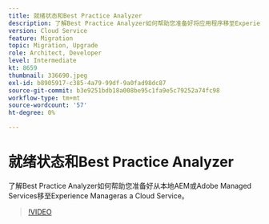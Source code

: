 ```yaml
---
title: 就绪状态和Best Practice Analyzer
description: 了解Best Practice Analyzer如何帮助您准备好将应用程序移至Experience Manageras a Cloud Service
version: Cloud Service
feature: Migration
topic: Migration, Upgrade
role: Architect, Developer
level: Intermediate
kt: 8659
thumbnail: 336690.jpeg
exl-id: b8905917-c385-4a79-99df-9a0fad98dc87
source-git-commit: b3e9251bdb18a008be95c1fa9e5c79252a74fc98
workflow-type: tm+mt
source-wordcount: '57'
ht-degree: 0%

---
```


# 就绪状态和Best Practice Analyzer

了解Best Practice Analyzer如何帮助您准备好从本地AEM或Adobe Managed Services移至Experience Manageras a Cloud Service。

>[!VIDEO](https://video.tv.adobe.com/v/336690?quality=12&learn=on)
